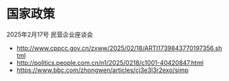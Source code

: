 # 国家政策

2025年2月17号 民营企业座谈会 
- http://www.cppcc.gov.cn/zxww/2025/02/18/ARTI1739843770197356.shtml
- http://politics.people.com.cn/n1/2025/0218/c1001-40420847.html
- https://www.bbc.com/zhongwen/articles/cj3e3l3r2exo/simp

